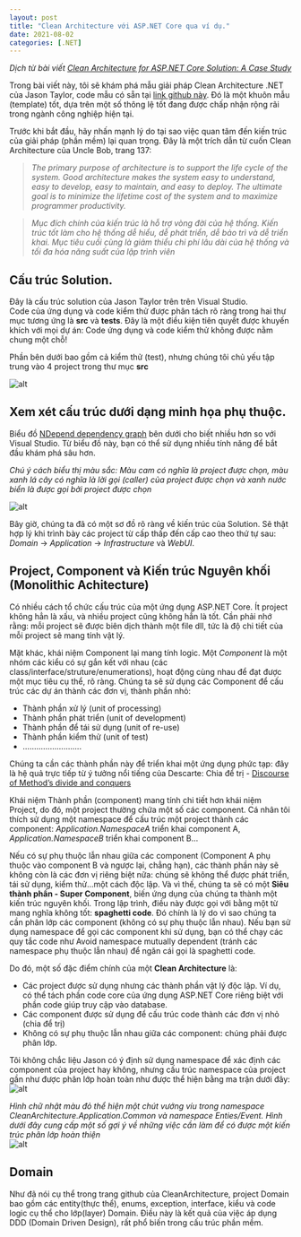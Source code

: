 ```yaml
---
layout: post
title: "Clean Architecture với ASP.NET Core qua ví dụ."
date: 2021-08-02
categories: [.NET]
---
```

*Dịch từ bài viết [Clean Architecture for ASP.NET Core Solution: A Case Study](https://blog.ndepend.com/clean-architecture-for-asp-net-core-solution/?fbclid=IwAR0PATLqQNAC9nQl48y3Do0wnwzuD2nuPyF7prguoX87NrD_4a08hJNAJXs)*

Trong bài viết này, tôi sẽ khám phá mẫu giải pháp Clean Architecture .NET của Jason Taylor, code mẫu có sẵn tại [link github này](https://github.com/jasontaylordev/CleanArchitecture). Đó là một khuôn mẫu (template) tốt, dựa trên một số thông lệ tốt đang được chấp nhận rộng rãi trong ngành công nghiệp hiện tại.

Trước khi bắt đầu, hãy nhấn mạnh lý do tại sao việc quan tâm đến kiến trúc của giải pháp (phần mềm) lại quan trọng. Đây là một trích dẫn từ cuốn Clean Architecture của Uncle Bob, trang 137:

> *The primary purpose of architecture is to support the life cycle of the system. Good architecture makes the system easy to understand, easy to develop, easy to maintain, and easy to deploy. The ultimate goal is to minimize the lifetime cost of the system and to maximize programmer productivity.*

> *Mục đích chính của kiến trúc là hỗ trợ vòng đời của hệ thống. Kiến trúc tốt làm cho hệ thống dễ hiểu, dễ phát triển, dễ bảo trì và dễ triển khai. Mục tiêu cuối cùng là giảm thiểu chi phí lâu dài của hệ thống và tối đa hóa năng suất của lập trình viên*  

## Cấu trúc Solution.

Đây là cấu trúc solution của Jason Taylor trên trên Visual Studio.  
Code của ứng dụng và code kiểm thử được phân tách rõ ràng trong hai thư mục tương ứng là **src** và **tests**. Đây là một điều kiện tiên quyết được khuyến khích với mọi dự án: Code ứng dụng và code kiểm thử không được nằm chung một chỗ!  

Phần bên dưới bao gồm cả kiểm thử (test), nhưng chúng tôi chủ yếu tập trung vào 4 project trong thư mục **src**  

![alt](https://blog.ndepend.com/wp-content/uploads/Net-Solution-Structure-Explorer.png)  

## Xem xét cấu trúc dưới dạng minh họa phụ thuộc.  

Biểu đồ [NDepend dependency graph](https://www.ndepend.com/docs/visual-studio-dependency-graph?_ga=2.79885010.477114683.1627913188-878189054.1627913188) bên dưới cho biết nhiều hơn so với Visual Studio. Từ biểu đồ này, bạn có thể sử dụng nhiều tính năng để bắt đầu khám phá sâu hơn.  

*Chú ý cách biểu thị màu sắc: Màu cam có nghĩa là project được chọn, màu xanh lá cây có nghĩa là lời gọi (caller) của project được chọn và xanh nước biển là được gọi bởi project được chọn*  

![alt](https://blog.ndepend.com/wp-content/uploads/Net-Solution-Structure-Graph.png)  

Bây giờ, chúng ta đã có một sơ đồ rõ ràng về kiến trúc của Solution. Sẽ thật hợp lý khi trình bày các project từ cấp thấp đến cấp cao theo thứ tự sau: *Domain* -> *Application* -> *Infrastructure* và *WebUI*. 


## Project, Component và Kiến trúc Nguyên khối (Monolithic Achitecture)

Có nhiều cách tổ chức cấu trúc của một ứng dụng ASP.NET Core. Ít project không hẳn là xấu, và nhiều project cũng không hẳn là tốt. Cần phải nhớ rằng: mỗi project sẽ được biên dịch thành một file dll, tức là độ chi tiết của mỗi project sẽ mang tính vật lý.  

Mặt khác, khái niệm Component lại mang tính logic. Một *Component* là một nhóm các kiểu có sự gắn kết với nhau (các class/interface/struture/enumerations), hoạt động cùng nhau để đạt được một mục tiêu cụ thể, rõ ràng. Chúng ta sẽ sử dụng các Component để cấu trúc các dự án thành các đơn vị, thành phần nhỏ:  

* Thành phần xử lý (unit of processing)   
* Thành phần phát triển (unit of development)   
* Thành phần để tái sử dụng (unit of re-use)   
* Thành phần kiểm thử (unit of test)   
* ..........................   

Chúng ta cần các thành phần này để triển khai một ứng dụng phức tạp: đây là hệ quả trực tiếp từ ý tưởng nổi tiếng của Descarte: Chia để trị - [Discourse of Method’s divide and conquers](https://en.wikipedia.org/wiki/Discourse_on_the_Method)   

Khái niệm Thành phần (component) mang tính chi tiết hơn khái niệm Project, do đó, một project thường chứa một số các component. Cá nhân tôi thích sử dụng một namespace để cấu trúc một project thành các component: *Application.NamespaceA* triển khai component A, *Application.NamespaceB* triển khai component B...   

Nếu có sự phụ thuộc lẫn nhau giữa các component (Component A phụ thuộc vào component B và ngược lại, chẳng hạn), các thành phần này sẽ không còn là các đơn vị riêng biệt nữa: chúng sẽ không thể được phát triển, tái sử dụng, kiểm thử...một cách độc lập. Và vì thế, chúng ta sẽ có một **Siêu thành phần - Super Component**, biến ứng dụng của chúng ta thành một kiến trúc nguyên khối. Trong lập trình, điều này được gọi với bằng một từ mang nghĩa không tốt: **spaghetti code**. Đó chính là lý do vì sao chúng ta cần phân lớp các component (không có sự phụ thuộc lẫn nhau). Nếu bạn sử dụng namespace để gọi các component khi sử dụng, bạn có thể chạy các quy tắc code như Avoid namespace mutually dependent (tránh các namespace phụ thuộc lẫn nhau) để ngăn cái gọi là spaghetti code.   

Do đó, một số đặc điểm chính của một **Clean Architecture** là:
* Các project được sử dụng nhưng các thành phần vật lý độc lập. Ví dụ, có thể tách phần code core của ứng dụng ASP.NET Core riêng biệt với phần code giúp truy cập vào database.
* Các component được sử dụng để cấu trúc code thành các đơn vị nhỏ (chia để trị)
* Không có sự phụ thuộc lẫn nhau giữa các component: chúng phải được phân lớp.   

Tôi không chắc liệu Jason có ý định sử dụng namespace để xác định các component của project hay không, nhưng cấu trúc namespace của project gần như được phân lớp hoàn toàn như được thể hiện bằng ma trận dưới đây:  
![alt](https://blog.ndepend.com/wp-content/uploads/Clean-Architecture-Layered-Components.png)   

*Hình chữ nhật màu đỏ thể hiện một chút vướng víu trong namespace CleanArchitecture.Application.Common và namespace Enties/Event. Hình dưới đây cung cấp một số gợi ý về những việc cần làm để có được một kiến trúc phân lớp hoàn thiện*   
![alt](https://blog.ndepend.com/wp-content/uploads/Avoid-Namespaces-Mutually-Dependents-Code-Rule.png)   

## Domain   

Như đã nói cụ thể trong trang github của CleanArchitecture, project Domain bao gồm các entity(thực thể), enums, exception, interface, kiểu và code logic cụ thể cho lớp(layer) Domain. Điều này là kết quả của việc áp dụng DDD (Domain Driven Design), rất phổ biến trong cấu trúc phần mềm. 